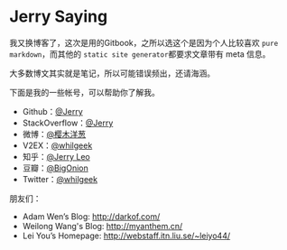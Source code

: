 # Jerry Saying

我又换博客了，这次是用的Gitbook，之所以选这个是因为个人比较喜欢 `pure markdown`，而其他的 `static site generator`都要求文章带有 meta 信息。

大多数博文其实就是笔记，所以可能错误频出，还请海涵。

下面是我的一些帐号，可以帮助你了解我。

- Github：[@Jerry](https://github.com/whilgeek)
- StackOverflow：[@Jerry](http://stackoverflow.com/users/1614589/jerry)
- 微博：[@樱木洋葱](http://weibo.com/liuyang9duan/) 
- V2EX：[@whilgeek](http://v2ex.com/member/whilgeek)
- 知乎：[@Jerry Leo](http://www.zhihu.com/people/jerry-leo)
- 豆瓣：[@BigOnion](http://www.douban.com/people/78085132/)
- Twitter：[@whilgeek](https://twitter.com/whilgeek)

朋友们：

- Adam Wen’s Blog: http://darkof.com/
- Weilong Wang's Blog: http://myanthem.cn/
- Lei You’s Homepage: http://webstaff.itn.liu.se/~leiyo44/
